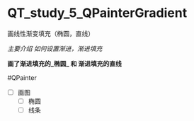 QT_study_5_QPainterGradient
==============================

画线性渐变填充（椭圆，直线）

*主要介绍 如何设置渐进，渐进填充*

**画了渐进填充的_椭圆_ 和 渐进填充的直线**

#QPainter
- [ ] 画图
  - [ ] 椭圆
  - [ ] 线条

